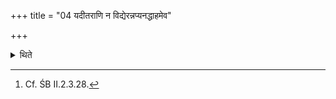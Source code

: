 +++
title = "04 यदीतराणि न विद्येरन्नप्यनद्धाहमेव"

+++

<details><summary>थिते</summary>

4. If the other (things) are not available (the sacrificer) should give only the ox.[^1] There is Paiṅgāyanibrāhmaṇa according to which “All these desires are indeed included in the ox and more than these (are also included)”.


[^1]: Cf. ŚB II.2.3.28.
</details>
